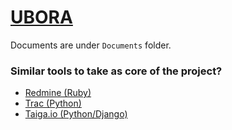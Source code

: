 # [UBORA](http://ubora-biomedical.org/) #

Documents are under `Documents` folder.

### Similar tools to take as core of the project? ###

* [Redmine (Ruby)](http://www.redmine.org/)
* [Trac (Python)](https://trac.edgewall.org/)
* [Taiga.io (Python/Django)](https://taiga.io/)